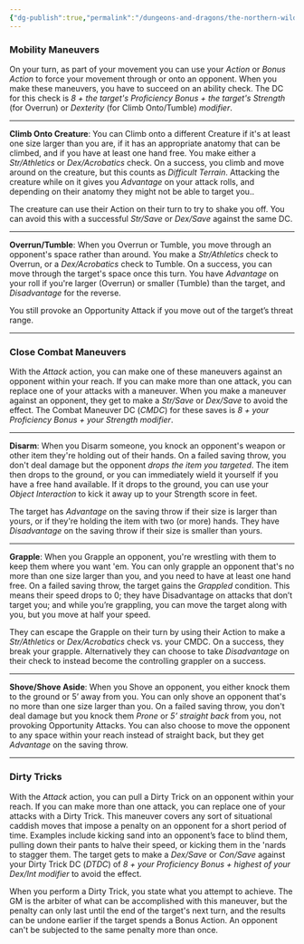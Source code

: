```yaml
---
{"dg-publish":true,"permalink":"/dungeons-and-dragons/the-northern-wilds/players/reference-material/combat-maneuvers/","tags":["TTRPG/Campaigns/Northern-Wilds","SRD"]}
---
```


### Mobility Maneuvers
On your turn, as part of your movement you can use your *Action* or *Bonus Action* to force your movement through or onto an opponent. When you make these maneuvers, you have to succeed on an ability check. The DC for this check is *8 + the target's Proficiency Bonus + the target's Strength* (for Overrun) or *Dexterity* (for Climb Onto/Tumble) *modifier*.

---

**Climb Onto Creature**: You can Climb onto a different Creature if it's at least one size larger than you are, if it has an appropriate anatomy that can be climbed, and if you have at least one hand free. You make either a *Str/Athletics* or *Dex/Acrobatics* check. On a success, you climb and move around on the creature, but this counts as *Difficult Terrain*. Attacking the creature while on it gives you *Advantage* on your attack rolls, and depending on their anatomy they might not be able to target you..

The creature can use their Action on their turn to try to shake you off. You can avoid this with a successful *Str/Save* or *Dex/Save* against the same DC.

---

**Overrun/Tumble**: When you Overrun or Tumble, you move through an opponent's space rather than around. You make a *Str/Athletics* check to Overrun, or a *Dex/Acrobatics* check to Tumble. On a success, you can move through the target's space once this turn. You have *Advantage* on your roll if you're larger (Overrun) or smaller (Tumble) than the target, and *Disadvantage* for the reverse.

You still provoke an Opportunity Attack if you move out of the target’s threat range.

---

### Close Combat Maneuvers
With the *Attack* action, you can make one of these maneuvers against an opponent within your reach. If you can make more than one attack, you can replace one of your attacks with a maneuver. When you make a maneuver against an opponent, they get to make a *Str/Save* or *Dex/Save* to avoid the effect. The Combat Maneuver DC (*CMDC*) for these saves is *8 + your Proficiency Bonus + your Strength modifier*.

---

**Disarm**: When you Disarm someone, you knock an opponent's weapon or other item they're holding out of their hands. On a failed saving throw, you don't deal damage but the opponent *drops the item you targeted*. The item then drops to the ground, or you can immediately wield it yourself if you have a free hand available. If it drops to the ground, you can use your *Object Interaction* to kick it away up to your Strength score in feet. 

The target has *Advantage* on the saving throw if their size is larger than yours, or if they're holding the item with two (or more) hands. They have *Disadvantage* on the saving throw if their size is smaller than yours.

---

**Grapple**: When you Grapple an opponent, you're wrestling with them to keep them where you want 'em. You can only grapple an opponent that's no more than one size larger than you, and you need to have at least one hand free. On a failed saving throw, the target gains the *Grappled* condition. This means their speed drops to 0; they have Disadvantage on attacks that don’t target you; and while you’re grappling, you can move the target along with you, but you move at half your speed.

They can escape the Grapple on their turn by using their Action to make a *Str/Athletics* or *Dex/Acrobatics* check vs. your CMDC. On a success, they break your grapple. Alternatively they can choose to take *Disadvantage* on their check to instead become the controlling grappler on a success. 

---

**Shove/Shove Aside**: When you Shove an opponent, you either knock them to the ground or 5’ away from you. You can only shove an opponent that's no more than one size larger than you. On a failed saving throw, you don't deal damage but you knock them *Prone* or *5’ straight back* from you, not provoking Opportunity Attacks. You can also choose to move the opponent to any space within your reach instead of straight back, but they get *Advantage* on the saving throw.

---
### Dirty Tricks

With the *Attack* action, you can pull a Dirty Trick on an opponent within your reach. If you can make more than one attack, you can replace one of your attacks with a Dirty Trick. This maneuver covers any sort of situational caddish moves that impose a penalty on an opponent for a short period of time. Examples include kicking sand into an opponent’s face to blind them, pulling down their pants to halve their speed, or kicking them in the 'nards to stagger them. The target gets to make a *Dex/Save* or *Con/Save* against your Dirty Trick DC (*DTDC*) of *8 + your Proficiency Bonus + highest of your Dex/Int modifier* to avoid the effect. 

When you perform a Dirty Trick, you state what you attempt to achieve. The GM is the arbiter of what can be accomplished with this maneuver, but the penalty can only last until the end of the target's next turn, and the results can be undone earlier if the target spends a Bonus Action. An opponent can't be subjected to the same penalty more than once.